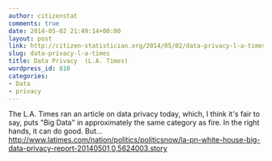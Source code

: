 ```yaml
---
author: citizenstat
comments: true
date: 2014-05-02 21:49:14+00:00
layout: post
link: http://citizen-statistician.org/2014/05/02/data-privacy-l-a-times/
slug: data-privacy-l-a-times
title: Data Privacy  (L.A. Times)
wordpress_id: 810
categories:
- Data
- privacy
---
```


The L.A. Times ran an article on data privacy today, which, I think it's fair to say, puts "Big Data" in approximately the same category as fire. In the right hands, it can do good. But...
http://www.latimes.com/nation/politics/politicsnow/la-pn-white-house-big-data-privacy-report-20140501,0,5624003.story
